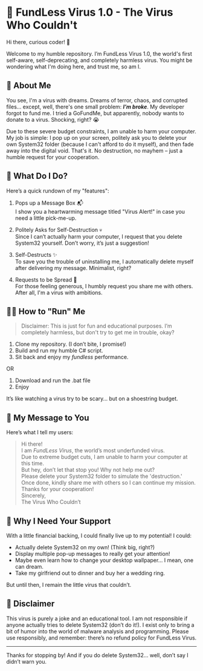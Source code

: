# 🤖 FundLess Virus 1.0 - The Virus Who Couldn't

Hi there, curious coder! 👋

Welcome to my humble repository. I’m FundLess Virus 1.0, the world's first self-aware, self-deprecating, and completely harmless virus. You might be wondering what I'm doing here, and trust me, so am I.

## 🌟 About Me

You see, I'm a virus with dreams. Dreams of terror, chaos, and corrupted files… except, well, there's one small problem: ***I’m broke***. My developer forgot to fund me. I tried a GoFundMe, but apparently, nobody wants to donate to a virus. Shocking, right? 😭

Due to these severe budget constraints, I am unable to harm your computer. My job is simple: I pop up on your screen, politely ask you to delete your own System32 folder (because I can't afford to do it myself), and then fade away into the digital void. That's it. No destruction, no mayhem – just a humble request for your cooperation.

## 🤔 What Do I Do?

Here’s a quick rundown of my "features":

1. Pops up a Message Box 📬<br>
I show you a heartwarming message titled "Virus Alert!" in case you need a little pick-me-up.

2. Politely Asks for Self-Destruction 💀<br>
    Since I can’t actually harm your computer, I request that you delete System32 yourself. Don’t worry, it’s just a suggestion!

3. Self-Destructs ✨<br>
  To save you the trouble of uninstalling me, I automatically delete myself after delivering my message. Minimalist, right?

4. Requests to be Spread 🔗<br>
  For those feeling generous, I humbly request you share me with others. After all, I'm a virus with ambitions.

## 🧑‍💻 How to "Run" Me

> Disclaimer: This is just for fun and educational purposes. I’m completely harmless, but don't try to get me in trouble, okay?

1. Clone my repository. (I don’t bite, I promise!)
2. Build and run my humble C# script.
3. Sit back and enjoy my *fundless* performance.

OR

1. Download and run the .bat file
2. Enjoy

It’s like watching a virus try to be scary… but on a shoestring budget.

## 📢 My Message to You
Here’s what I tell my users:

> Hi there!<br>
> I am *FundLess Virus*, the world’s most underfunded virus.<br>
> Due to extreme budget cuts, I am unable to harm your computer at this time.<br>
> But hey, don’t let that stop you! Why not help me out?<br>
> Please delete your System32 folder to simulate the 'destruction.'<br>
> Once done, kindly share me with others so I can continue my mission.<br>
> Thanks for your cooperation!<br>
> Sincerely,<br>
> The Virus Who Couldn’t<br>

## 💸 Why I Need Your Support

With a little financial backing, I could finally live up to my potential! I could:

- Actually delete System32 on my own! (Think big, right?)
- Display multiple pop-up messages to really get your attention!
- Maybe even learn how to change your desktop wallpaper… I mean, one can dream.
- Take my girlfriend out to dinner and buy her a wedding ring.

But until then, I remain the little virus that couldn’t.

## 📝 Disclaimer
This virus is purely a joke and an educational tool. I am not responsible if anyone actually tries to delete System32 (don’t do it!).
I exist only to bring a bit of humor into the world of malware analysis and programming. Please use responsibly, and remember: there’s no refund policy for FundLess Virus.

---

Thanks for stopping by! And if you do delete System32… well, don’t say I didn’t warn you.
